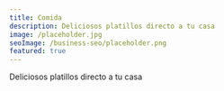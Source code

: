```yaml
---
title: Comida
description: Deliciosos platillos directo a tu casa
image: /placeholder.jpg
seoImage: /business-seo/placeholder.png
featured: true
---
```


Deliciosos platillos directo a tu casa
